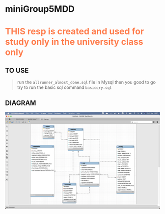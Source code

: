 # miniGroup5MDD
<h1><p style="color:coral"> THIS resp is created and used for study only in the university class only </p:w></h1>

## TO USE
> run the `allrunner_almost_done.sql` file in Mysql
> then you good to go try to run the basic sql command `basicqry.sql` 


## DIAGRAM
![pic](er_created.png)


